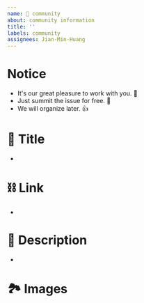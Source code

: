 ```yaml
---
name: 👥 community 
about: community information 
title: ''
labels: community 
assignees: Jian-Min-Huang
---
```


# Notice
* It's our great pleasure to work with you. 👋
* Just summit the issue for free. 🥰
* We will organize later. 👍

# 👀 Title
*

# ⛓ Link
*

# 📜 Description
*

# 🏞 Images

